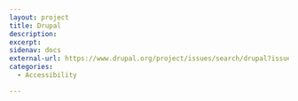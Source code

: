 ```yaml
---
layout: project
title: Drupal
description:
excerpt:
sidenav: docs
external-url: https://www.drupal.org/project/issues/search/drupal?issue_tags=accessibility
categories:
  - Accessibility

---
```

